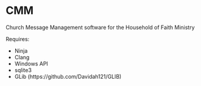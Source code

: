 # CMM
<p>Church Message Management software for the Household of Faith Ministry</p>
<p>Requires:
<ul>
  <li>Ninja</li>
  <li>Clang</li>
  <li>Windows API</li>
  <li>sqlite3</li>
  <li>GLib (https://github.com/Davidah121/GLIB)</li>
</ul></p>
